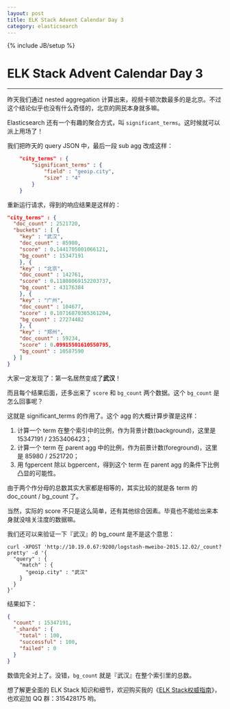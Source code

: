 ```yaml
---
layout: post
title: ELK Stack Advent Calendar Day 3
category: elasticsearch
---
```

{% include JB/setup %}
# ELK Stack Advent Calendar Day 3
---

昨天我们通过 nested aggregation 计算出来，视频卡顿次数最多的是北京。不过这个结论似乎也没有什么奇怪的，北京的网民本身就多嘛。

Elasticsearch 还有一个有趣的聚合方式，叫 `significant_terms`。这时候就可以派上用场了！

我们把昨天的 query JSON 中，最后一段 sub agg 改成这样：

```json
    "city_terms" : {
        "significant_terms" : {
            "field" : "geoip.city",
            "size" : "4"
        }
    }
```

重新运行请求，得到的响应结果是这样的：

```json
"city_terms" : {
  "doc_count" : 2521720,
  "buckets" : [ {
    "key" : "武汉",
    "doc_count" : 85980,
    "score" : 0.1441705001066121,
    "bg_count" : 15347191
    }, {
    "key" : "北京",
    "doc_count" : 142761,
    "score" : 0.11808069152203737,
    "bg_count" : 43176384
    }, {
    "key" : "广州",
    "doc_count" : 104677,
    "score" : 0.10716870365361204,
    "bg_count" : 27274482
    }, {
    "key" : "郑州",
    "doc_count" : 59234,
    "score" : 0.09915501610550795,
    "bg_count" : 10587590
  } ]
}
```

大家一定发现了：第一名居然变成了**武汉**！

而且每个结果后面，还多出来了 `score` 和 `bg_count` 两个数据。这个 `bg_count` 是怎么回事呢？

这就是 significant_terms 的作用了。这个 agg 的大概计算步骤是这样：

1. 计算一个 term 在整个索引中的比例，作为背景计数(background)，这里是 15347191 / 2353406423；
2. 计算一个 term 在 parent agg 中的比例，作为前景计数(foreground)，这里是 85980 / 2521720；
3. 用 fgpercent 除以 bgpercent，得到这个 term 在 parent agg 的条件下比例凸显的可能性。

由于两个作分母的总数其实大家都是相等的，其实比较的就是各 term 的 doc_count / bg_count 了。

当然，实际的 score 不只是这么简单，还有其他综合因素。毕竟也不能给出来本身就没啥关注度的数据嘛。

我们还可以来验证一下『武汉』的 bg_count 是不是这个意思：

```
curl -XPOST 'http://10.19.0.67:9200/logstash-mweibo-2015.12.02/_count?pretty' -d '{
  "query" : {
    "match" : {
      "geoip.city" : "武汉"
    }
  }
}'
```

结果如下：

```json
{
  "count" : 15347191,
  "_shards" : {
    "total" : 100,
    "successful" : 100,
    "failed" : 0
  }
}
```

数值完全对上了。没错，`bg_count` 就是『武汉』在整个索引里的总数。

想了解更全面的 ELK Stack 知识和细节，欢迎购买我的《[ELK Stack权威指南](http://search.jd.com/Search?keyword=ELK%20stack)》，也欢迎加 QQ 群：315428175 哟。
